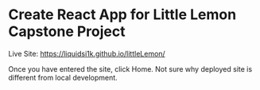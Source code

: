# Create React App for Little Lemon Capstone Project

Live Site: https://liquidsi1k.github.io/littleLemon/

Once you have entered the site, click Home. Not sure why deployed site is different from local development.
